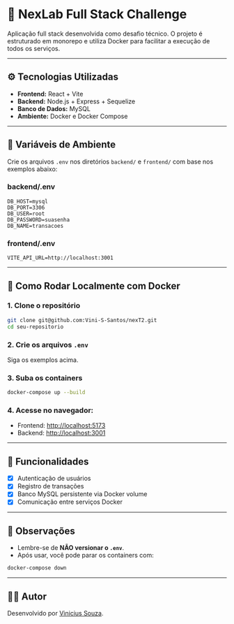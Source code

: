 # 🚀 NexLab Full Stack Challenge

Aplicação full stack desenvolvida como desafio técnico. O projeto é estruturado em monorepo e utiliza Docker para facilitar a execução de todos os serviços.

---


## ⚙️ Tecnologias Utilizadas

- **Frontend:** React + Vite
- **Backend:** Node.js + Express + Sequelize
- **Banco de Dados:** MySQL
- **Ambiente:** Docker e Docker Compose

---

## 📁 Variáveis de Ambiente

Crie os arquivos `.env` nos diretórios `backend/` e `frontend/` com base nos exemplos abaixo:

### backend/.env

```env
DB_HOST=mysql
DB_PORT=3306
DB_USER=root
DB_PASSWORD=suasenha
DB_NAME=transacoes
```

### frontend/.env

```env
VITE_API_URL=http://localhost:3001
```

---

## 🚀 Como Rodar Localmente com Docker

### 1. Clone o repositório

```bash
git clone git@github.com:Vini-S-Santos/nexT2.git
cd seu-repositorio
```

### 2. Crie os arquivos `.env`

Siga os exemplos acima.

### 3. Suba os containers

```bash
docker-compose up --build
```

### 4. Acesse no navegador:

- Frontend: [http://localhost:5173](http://localhost:5173)
- Backend: [http://localhost:3001](http://localhost:3001)

---

## 🧪 Funcionalidades

- [x] Autenticação de usuários
- [x] Registro de transações
- [x] Banco MySQL persistente via Docker volume
- [x] Comunicação entre serviços Docker

---

## 📌 Observações

- Lembre-se de **NÃO versionar o `.env`**.
- Após usar, você pode parar os containers com:

```bash
docker-compose down
```

---

## 🧑‍💻 Autor

Desenvolvido por [Vinicius Souza](https://github.com/Vini-S-Santos).

